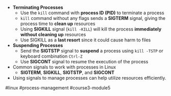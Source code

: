 -   **Terminating Processes**
    -   Use the `kill` command with **process ID (PID)** to terminate a process
    -   `kill` command without any flags sends a **SIGTERM** signal, giving the process time to **clean up** resources
    -   Using **SIGKILL** signal (`kill -KILL`) will kill the process **immediately** **without cleaning up** resources
    -   Use SIGKILL as a **last resort** since it could cause harm to files
-  **Suspending Processes**
    -   Send the **SIGTSTP** signal to **suspend** a process using `kill -TSTP` or keyboard combination `Ctrl-Z`
    -   Use **SIGCONT** signal to resume the execution of the process
-   Common signals to work with processes in Linux
    -  **SIGTERM**, **SIGKILL**, **SIGTSTP**, and **SIGCONT**
-   Using signals to manage processes can help utilize resources efficiently.

#linux #process-management #course3-module5 